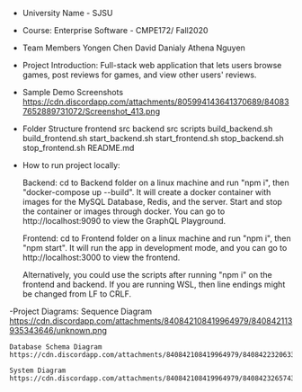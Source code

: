 - University Name - SJSU

- Course: Enterprise Software - CMPE172/ Fall2020

- Team Members
    Yongen Chen
    David Danialy
    Athena Nguyen

- Project Introduction:
    Full-stack web application that lets users browse games, post reviews for games, and view other users' reviews.

- Sample Demo Screenshots
    https://cdn.discordapp.com/attachments/805994143641370689/840837652889731072/Screenshot_413.png

- Folder Structure
    frontend
        src
    backend
        src
    scripts
        build_backend.sh
        build_frontend.sh
        start_backend.sh
        start_frontend.sh
        stop_backend.sh
        stop_frontend.sh
    README.md

- How to run project locally:

    Backend: cd to Backend folder on a linux machine and run "npm i", then "docker-compose up --build". It will create a docker container with images 
    for the MySQL Database, Redis, and the server. Start and stop the container or images through docker. You can go to http://localhost:9090 
    to view the GraphQL Playground.

    Frontend: cd to Frontend folder on a linux machine and run "npm i", then "npm start". It will run the app in development mode, and you can go to 
    http://localhost:3000 to view the frontend.

    Alternatively, you could use the scripts after running "npm i" on the frontend and backend.
    If you are running WSL, then line endings might be changed from LF to CRLF.

-Project Diagrams:
    Sequence Diagram
    https://cdn.discordapp.com/attachments/840842108419964979/840842113935343646/unknown.png

    Database Schema Diagram
    https://cdn.discordapp.com/attachments/840842108419964979/840842232063328276/unknown.png

    System Diagram
    https://cdn.discordapp.com/attachments/840842108419964979/840842326574366741/unknown.png
